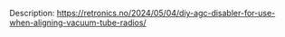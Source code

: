 Description: https://retronics.no/2024/05/04/diy-agc-disabler-for-use-when-aligning-vacuum-tube-radios/
 
